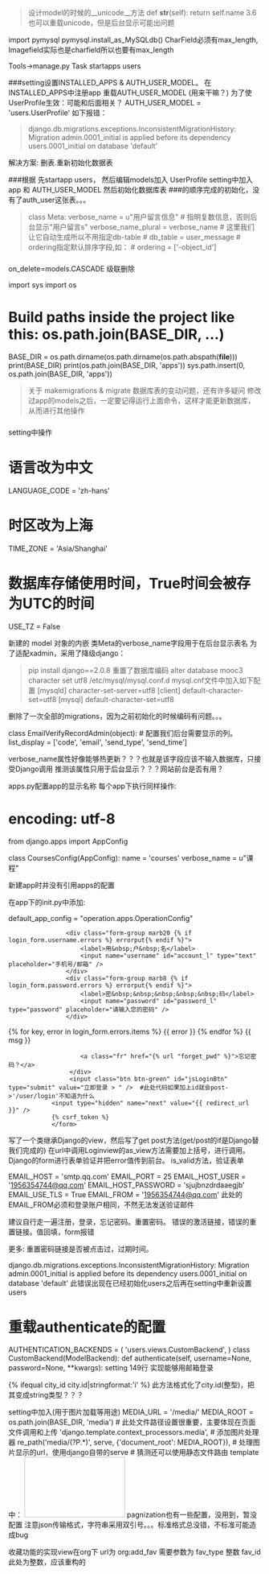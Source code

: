 >设计model的时候的__unicode__方法
def __str__(self):
    return self.name
   3.6也可以重载unicode，但是后台显示可能出问题

import pymysql
pymysql.install_as_MySQLdb()
CharField必须有max_length, Imagefield实际也是charfield所以也要有max_length

Tools->manage.py Task
startapps users

###setting设置INSTALLED_APPS & AUTH_USER_MODEL。
在INSTALLED_APPS中注册app
重载AUTH_USER_MODEL (用来干嘛？) 为了使UserProfile生效：可能和后面相关？
AUTH_USER_MODEL = 'users.UserProfile'
如下报错：
>django.db.migrations.exceptions.InconsistentMigrationHistory: Migration
admin.0001_initial is applied before its dependency users.0001_initial on
database 'default'

解决方案: 删表.重新初始化数据表

###根据
先startapp users，
然后编辑models加入 UserProfile
setting中加入app 和 AUTH_USER_MODEL
然后初始化数据库表
###的顺序完成的初始化，没有了auth_user这张表。。。

>    class Meta:
        verbose_name = u"用户留言信息"
         # 指明复数信息，否则后台显示"用户留言s"
        verbose_name_plural = verbose_name
         # 这里我们让它自动生成所以不用指定db-table
        # db_table = user_message
         # ordering指定默认排序字段,如：
        # ordering = ['-object_id']
###

 on_delete=models.CASCADE 级联删除
 
 import sys
import os

# Build paths inside the project like this: os.path.join(BASE_DIR, ...)
BASE_DIR = os.path.dirname(os.path.dirname(os.path.abspath(__file__)))
print(BASE_DIR)
print(os.path.join(BASE_DIR, 'apps'))
sys.path.insert(0, os.path.join(BASE_DIR, 'apps'))

>关于 makemigrations & migrate 数据库表的变动问题，还有许多疑问
修改过app的models之后，一定要记得运行上面命令，这样才能更新数据库，从而进行其他操作
###
setting中操作
# 语言改为中文
LANGUAGE_CODE = 'zh-hans'
# 时区改为上海
TIME_ZONE = 'Asia/Shanghai'
# 数据库存储使用时间，True时间会被存为UTC的时间
USE_TZ = False

新建的 model 对象的内嵌 类Meta的verbose_name字段用于在后台显示表名
为了适配xadmin，采用了降级django：
>pip install django==2.0.8
重置了数据库编码
alter database mooc3 character set utf8
/etc/mysql/mysql.conf.d mysql.cnf文件中加入如下配置
[mysqld]
character-set-server=utf8 
[client]
default-character-set=utf8 
[mysql]
default-character-set=utf8

删除了一次全部的migrations，因为之前初始化的时候编码有问题。。。

class EmailVerifyRecordAdmin(object):
    # 配置我们后台需要显示的列。
    list_display = ['code', 'email', 'send_type', 'send_time']

verbose_name属性好像能够热更新？？？也就是该字段应该不输入数据库，只接受Django调用
推测该属性只用于后台显示？？？网站前台是否有用？

apps.py配置app的显示名称
每个app下执行同样操作:

# encoding: utf-8
from django.apps import AppConfig


class CoursesConfig(AppConfig):
    name = 'courses'
    verbose_name = u"课程"

新建app时并没有引用apps的配置

在app下的init.py中添加:

default_app_config = "operation.apps.OperationConfig"

> <form action="{% url 'login' %}" method="post" autocomplete="off">
                    <div class="form-group marb20 {% if login_form.username.errors %} errorput{% endif %}">
                        <label>用&nbsp;户&nbsp;名</label>
                        <input name="username" id="account_l" type="text" placeholder="手机号/邮箱" />
                    </div>
                    <div class="form-group marb8 {% if login_form.password.errors %} errorput{% endif %}">
                        <label>密&nbsp;&nbsp;&nbsp;&nbsp;&nbsp;码</label>
                        <input name="password" id="password_l" type="password" placeholder="请输入您的密码" />
                    </div>
<div class="error btns login-form-tips" id="jsLoginTips">
{% for key, error in login_form.errors.items %}
{{ error }}
{% endfor %}
{{ msg }}</div>
                     <div class="auto-box marb38">

                        <a class="fr" href="{% url "forget_pwd" %}">忘记密码？</a>
                     </div>
                     <input class="btn btn-green" id="jsLoginBtn" type="submit" value="立即登录 > " />  #此处代码如果加上id就会post->'/user/login'不知道为什么                                  
                <input type="hidden" name="next" value="{{ redirect_url }}" />
                {% csrf_token %}
                </form>

写了一个类继承Django的view，然后写了get post方法(get/post的if是Django替我们完成的)
在url中调用Loginview的as_view方法需要加上括号，进行调用。
Django的form进行表单验证并把error值传到前台。
is_valid方法，验证表单


EMAIL_HOST = 'smtp.qq.com'
EMAIL_PORT = 25
EMAIL_HOST_USER = '1956354744@qq.com'
EMAIL_HOST_PASSWORD = 'sjujbnzdrdaaegjb'
EMAIL_USE_TLS = True
EMAIL_FROM = '1956354744@qq.com'
此处的EMAIL_FROM必须和登录账户相同，不然无法发送验证邮件

建议自行走一遍注册，登录，忘记密码。重置密码。
错误的激活链接，错误的重置链接。值回填，form报错

更多: 重置密码链接是否被点击过，过期时间。


django.db.migrations.exceptions.InconsistentMigrationHistory: Migration
admin.0001_initial is applied before its dependency users.0001_initial on
database 'default'
此错误出现在已经初始化users之后再在setting中重新设置users

# 重载authenticate的配置
AUTHENTICATION_BACKENDS = (
    'users.views.CustomBackend',
)
class CustomBackend(ModelBackend):
    def authenticate(self, username=None, password=None, **kwargs):
setting 149行   实现能够用邮箱登录

{% ifequal city_id city.id|stringformat:'i' %} 此方法格式化了city.id(整型)，把其变成string类型？？？

setting中加入(用于图片加载等用途)
MEDIA_URL = '/media/'
MEDIA_ROOT = os.path.join(BASE_DIR, 'media')  # 此处文件路径设置很重要，主要体现在页面文件调用和上传
'django.template.context_processors.media',  # 添加图片处理器
re_path('media/(?P<path>.*)', serve, {'document_root': MEDIA_ROOT}),  # 处理图片显示的url，使用django自带的serve # 猜测还可以使用静态文件路由
template中： <img width="200" height="120" class="scrollLoading" data-url="{{ MEDIA_URL }}{{ course_org.image }}"/>
pagnization也有一些配置，没用到，暂没配置
注意json传输格式，字符串采用双引号。。。标准格式总没错，不标准可能造成bug

收藏功能的实现view在org下   url为 org:add_fav  需要参数为  fav_type 整数 fav_id  此处为整数，应该重构的 
